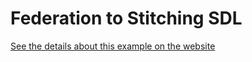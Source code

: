 # Federation to Stitching SDL

[See the details about this example on the website](https://the-guild.dev/graphql/stitching/handbook/other-integrations/federation-to-stitching-sdl)
